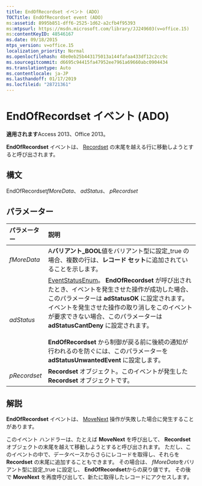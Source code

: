 ```yaml
---
title: EndOfRecordset イベント (ADO)
TOCTitle: EndOfRecordset event (ADO)
ms:assetid: 8995b851-dff6-2525-1d62-a2cfb4f95393
ms:mtpsurl: https://msdn.microsoft.com/library/JJ249603(v=office.15)
ms:contentKeyID: 48546167
ms.date: 09/18/2015
mtps_version: v=office.15
localization_priority: Normal
ms.openlocfilehash: 48e0eb25b443175013a144fafaa433df12c2cc9c
ms.sourcegitcommit: d6695c94415fa47952ee7961a69660abc0904434
ms.translationtype: Auto
ms.contentlocale: ja-JP
ms.lasthandoff: 01/17/2019
ms.locfileid: "28721361"
---
```

# <a name="endofrecordset-event-ado"></a>EndOfRecordset イベント (ADO)

**適用されます**Access 2013、Office 2013。

**EndOfRecordset** イベントは、 [Recordset](recordset-object-ado.md) の末尾を越える行に移動しようとすると呼び出されます。

## <a name="syntax"></a>構文

EndOfRecordset*fMoreData*、 *adStatus*、 *pRecordset*

## <a name="parameters"></a>パラメーター

|パラメーター|説明|
|:--------|:----------|
|*fMoreData* |A**バリアント\_BOOL**値をバリアント型に設定\_true の場合、複数の行は、**レコード セット**に追加されていることを示します。|
|*adStatus* |[EventStatusEnum](eventstatusenum.md)。 **EndOfRecordset** が呼び出されたとき、イベントを発生させた操作が成功した場合、このパラメーターは **adStatusOK** に設定されます。 イベントを発生させた操作の取り消しをこのイベントが要求できない場合、このパラメーターは **adStatusCantDeny** に設定されます。<br/><br/>**EndOfRecordset** から制御が戻る前に後続の通知が行われるのを防ぐには、このパラメーターを **adStatusUnwantedEvent** に設定します。|
|*pRecordset* | **Recordset** オブジェクト。このイベントが発生した **Recordset** オブジェクトです。|

## <a name="remarks"></a>解説

**EndOfRecordset** イベントは、 [MoveNext](movefirst-movelast-movenext-and-moveprevious-methods-ado.md) 操作が失敗した場合に発生することがあります。

このイベント ハンドラーは、たとえば **MoveNext** を呼び出して、 **Recordset** オブジェクトの末尾を越えて移動しようとすると呼び出されます。 ただし、このイベントの中で、データベースからさらにレコードを取得し、それらを **Recordset** の末尾に追加することもできます。 その場合は、 *fMoreData*をバリアント型に設定\_true に設定し、 **EndOfRecordset**からの戻り値です。 その後で **MoveNext** を再度呼び出して、新たに取得したレコードにアクセスします。

